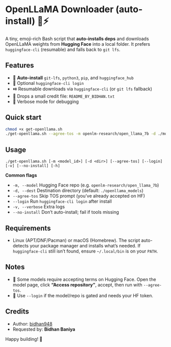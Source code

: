 # OpenLLaMA Downloader (auto-install) 🦙⚡

A tiny, emoji-rich Bash script that **auto-installs deps** and downloads OpenLLaMA weights from **Hugging Face** into a local folder. It prefers `huggingface-cli` (resumable) and falls back to `git lfs`.

## Features

* 🔧 **Auto-install** `git-lfs`, `python3`, `pip`, and `huggingface_hub`
* 🔑 Optional `huggingface-cli login`
* ⏯️ Resumable downloads via `huggingface-cli` (or `git lfs` fallback)
* 🧾 Drops a small credit file: `README_BY_BIDHAN.txt`
* 🧰 Verbose mode for debugging

## Quick start

```bash
chmod +x get-openllama.sh
./get-openllama.sh --agree-tos -m openlm-research/open_llama_7b -d ./models
```

## Usage

```text
./get-openllama.sh [-m <model_id>] [-d <dir>] [--agree-tos] [--login] [-v] [--no-install] [-h]
```

**Common flags**

* `-m, --model`     Hugging Face repo (e.g. `openlm-research/open_llama_7b`)
* `-d, --dest`      Destination directory (default: `./openllama_models`)
* `--agree-tos`     Skip TOS prompt (you’ve already accepted on HF)
* `--login`         Run `huggingface-cli login` after install
* `-v, --verbose`   Extra logs
* `--no-install`    Don’t auto-install; fail if tools missing

## Requirements

* Linux (APT/DNF/Pacman) or macOS (Homebrew).
  The script auto-detects your package manager and installs what’s needed.
  If `huggingface-cli` still isn’t found, ensure `~/.local/bin` is on your `PATH`.

## Notes

* 📜 Some models require accepting terms on Hugging Face. Open the model page, click **“Access repository”**, accept, then run with `--agree-tos`.
* 🔐 Use `--login` if the model/repo is gated and needs your HF token.

## Credits

* Author: [bidhan948](https://github.com/bidhan948)
* Requested by: **Bidhan Baniya**

Happy building! 🚀
